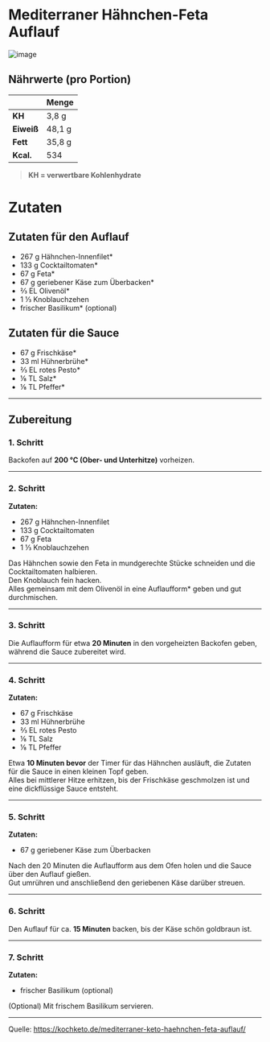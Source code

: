 # Mediterraner Hähnchen-Feta Auflauf

![image](images/Mediterraner_Hähnchen-Feta_Auflauf/Image-1080x675.jpg)

## Nährwerte (pro Portion)

|            | Menge  |
|------------|--------|
| **KH**     | 3,8 g  |
| **Eiweiß** | 48,1 g |
| **Fett**   | 35,8 g |
| **Kcal.**  | 534    |

> **KH = verwertbare Kohlenhydrate**

# Zutaten

## Zutaten für den Auflauf
- 267 g Hähnchen-Innenfilet*
- 133 g Cocktailtomaten*
- 67 g Feta*
- 67 g geriebener Käse zum Überbacken*
- ⅔ EL Olivenöl*
- 1 ⅓ Knoblauchzehen
- frischer Basilikum* (optional)

## Zutaten für die Sauce
- 67 g Frischkäse*
- 33 ml Hühnerbrühe*
- ⅔ EL rotes Pesto*
- ⅛ TL Salz*
- ⅛ TL Pfeffer*

---

## Zubereitung

### 1. Schritt
Backofen auf **200 °C (Ober- und Unterhitze)** vorheizen.

---

### 2. Schritt  
**Zutaten:**  
- 267 g Hähnchen-Innenfilet
- 133 g Cocktailtomaten
- 67 g Feta
- 1 ⅓ Knoblauchzehen  

Das Hähnchen sowie den Feta in mundgerechte Stücke schneiden und die Cocktailtomaten halbieren.  
Den Knoblauch fein hacken.  
Alles gemeinsam mit dem Olivenöl in eine Auflaufform* geben und gut durchmischen.

---

### 3. Schritt
Die Auflaufform für etwa **20 Minuten** in den vorgeheizten Backofen geben, während die Sauce zubereitet wird.

---

### 4. Schritt  
**Zutaten:**  
- 67 g Frischkäse
- 33 ml Hühnerbrühe
- ⅔ EL rotes Pesto
- ⅛ TL Salz
- ⅛ TL Pfeffer

Etwa **10 Minuten bevor** der Timer für das Hähnchen ausläuft, die Zutaten für die Sauce in einen kleinen Topf geben.  
Alles bei mittlerer Hitze erhitzen, bis der Frischkäse geschmolzen ist und eine dickflüssige Sauce entsteht.

---

### 5. Schritt  
**Zutaten:**  
- 67 g geriebener Käse zum Überbacken

Nach den 20 Minuten die Auflaufform aus dem Ofen holen und die Sauce über den Auflauf gießen.  
Gut umrühren und anschließend den geriebenen Käse darüber streuen.

---

### 6. Schritt
Den Auflauf für ca. **15 Minuten** backen, bis der Käse schön goldbraun ist.

---

### 7. Schritt  
**Zutaten:**  
- frischer Basilikum (optional)  

(Optional) Mit frischem Basilikum servieren.

---

Quelle: https://kochketo.de/mediterraner-keto-haehnchen-feta-auflauf/